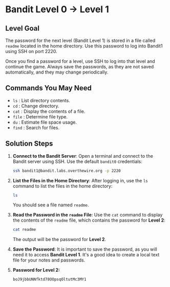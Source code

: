 # Bandit Level 0 → Level 1

## Level Goal
The password for the next level (Bandit Level 1) is stored in a file called `readme` located in the home directory. Use this password to log into Bandit1 using SSH on port 2220. 

Once you find a password for a level, use SSH to log into that level and continue the game. Always save the passwords, as they are not saved automatically, and they may change periodically.

## Commands You May Need
- `ls` : List directory contents.
- `cd` : Change directory.
- `cat` : Display the contents of a file.
- `file` : Determine file type.
- `du` : Estimate file space usage.
- `find` : Search for files.

## Solution Steps

1. **Connect to the Bandit Server**:
   Open a terminal and connect to the Bandit server using SSH. Use the default `bandit0` credentials:
   
   ```bash
   ssh bandit1@bandit.labs.overthewire.org -p 2220
   ```

2. **List the Files in the Home Directory**:
   After logging in, use the `ls` command to list the files in the home directory:
   
   ```bash
   ls
   ```

   You should see a file named `readme`.

3. **Read the Password in the `readme` File**:
   Use the `cat` command to display the contents of the `readme` file, which contains the password for **Level 2**:
   
   ```bash
   cat readme
   ```

   The output will be the password for **Level 2**.

4. **Save the Password**:
   It is important to save the password, as you will need it to access **Bandit Level 1**. It's a good idea to create a local text file for your notes and passwords.

5. **Password for Level 2:**
   ```
   boJ9jbbUNNfktd78OOpsqOltutMc3MY1
   ```
